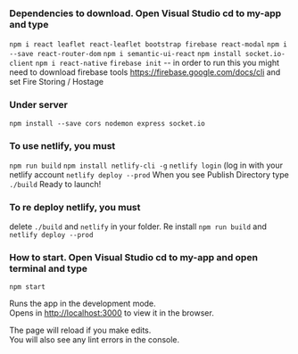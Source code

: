 
### Dependencies to download. Open Visual Studio cd to my-app and type 
  `npm i react leaflet react-leaflet bootstrap firebase react-modal`
  `npm i --save react-router-dom`
  `npm i semantic-ui-react`
  `npm install socket.io-client`
  `npm i react-native`
  `firebase init` -- in order to run this you might need to download firebase tools https://firebase.google.com/docs/cli
  and set Fire Storing / Hostage

  ### Under server
  `npm install --save cors nodemon express socket.io`

### To use netlify, you must
`npm run build`
`npm install netlify-cli -g`
`netlify login` (log in with your netlify account
`netlify deploy --prod`
When you see Publish Directory type
`./build`
Ready to launch!

### To re deploy netlify, you must
delete `./build` and `netlify` in your folder. Re install `npm run build` and `netlify deploy --prod`


### How to start. Open Visual Studio cd to my-app and open terminal and type 
`npm start`

Runs the app in the development mode.\
Opens in [http://localhost:3000](http://localhost:3000) to view it in the browser.

The page will reload if you make edits.\
You will also see any lint errors in the console.
